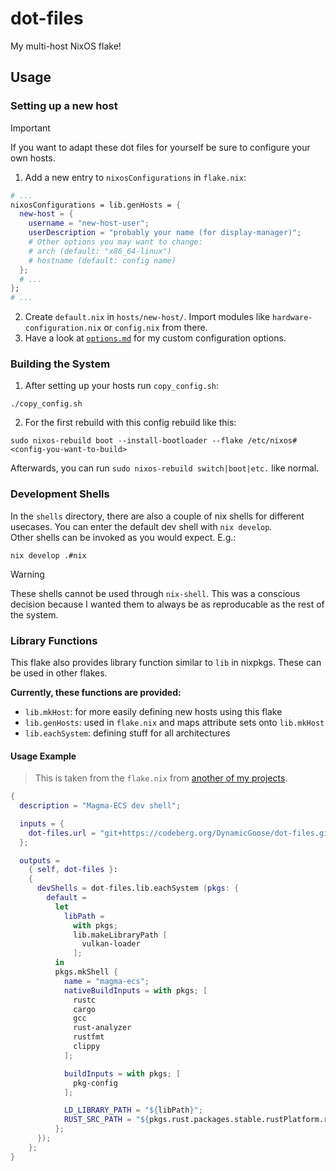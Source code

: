 # dot-files

My multi-host NixOS flake!

## Usage

### Setting up a new host

> [!IMPORTANT]
> If you want to adapt these dot files for yourself be sure to configure your own hosts.

1. Add a new entry to `nixosConfigurations` in `flake.nix`:
```nix
# ...
nixosConfigurations = lib.genHosts = {
  new-host = {
    username = "new-host-user";
    userDescription = "probably your name (for display-manager)";
    # Other options you may want to change:
    # arch (default: "x86_64-linux")
    # hostname (default: config name)
  };
  # ...
};
# ...
```
2. Create `default.nix` in `hosts/new-host/`. Import modules like `hardware-configuration.nix` or `config.nix` from there.
3. Have a look at [`options.md`](./options.md) for my custom configuration options.

### Building the System

1. After setting up your hosts run `copy_config.sh`:
```shell
./copy_config.sh
```
2. For the first rebuild with this config rebuild like this:
```shell
sudo nixos-rebuild boot --install-bootloader --flake /etc/nixos#<config-you-want-to-build>
```
Afterwards, you can run `sudo nixos-rebuild switch|boot|etc.` like normal.

### Development Shells

In the `shells` directory, there are also a couple of nix shells for different usecases. You can enter the default dev shell with `nix develop`.  
Other shells can be invoked as you would expect. E.g.:
```shell
nix develop .#nix
```

> [!WARNING]
> These shells cannot be used through `nix-shell`. This was a conscious decision because I wanted them to always be as reproducable as the rest of the system.

### Library Functions

This flake also provides library function similar to `lib` in nixpkgs. These can be used in other flakes.

**Currently, these functions are provided:**
- `lib.mkHost`: for more easily defining new hosts using this flake
- `lib.genHosts`: used in `flake.nix` and maps attribute sets onto `lib.mkHost`
- `lib.eachSystem`: defining stuff for all architectures

#### Usage Example

> This is taken from the `flake.nix` from [another of my projects](https://codeberg.org/DynamicGoose/magma-ecs).

```nix
{
  description = "Magma-ECS dev shell";

  inputs = {
    dot-files.url = "git+https://codeberg.org/DynamicGoose/dot-files.git";
  };

  outputs =
    { self, dot-files }:
    {
      devShells = dot-files.lib.eachSystem (pkgs: {
        default =
          let
            libPath =
              with pkgs;
              lib.makeLibraryPath [
                vulkan-loader
              ];
          in
          pkgs.mkShell {
            name = "magma-ecs";
            nativeBuildInputs = with pkgs; [
              rustc
              cargo
              gcc
              rust-analyzer
              rustfmt
              clippy
            ];

            buildInputs = with pkgs; [
              pkg-config
            ];

            LD_LIBRARY_PATH = "${libPath}";
            RUST_SRC_PATH = "${pkgs.rust.packages.stable.rustPlatform.rustLibSrc}";
          };
      });
    };
}

```